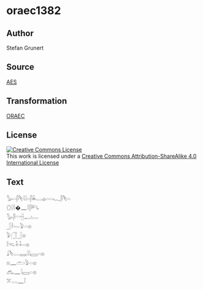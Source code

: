 # oraec1382

## Author

Stefan Grunert

## Source

[AES](https://github.com/simondschweitzer/aes)

## Transformation

[ORAEC](https://oraec.github.io/)

## License

<a rel="license" href="http://creativecommons.org/licenses/by-sa/4.0/"><img alt="Creative Commons License" style="border-width:0" src="https://i.creativecommons.org/l/by-sa/4.0/88x31.png" /></a><br />This work is licensed under a <a rel="license" href="http://creativecommons.org/licenses/by-sa/4.0/">Creative Commons Attribution-ShareAlike 4.0 International License</a>

## Text

𓅭𓏏𓋴𓌸𓇋𓇋𓏏𓋴𓇓𓂋𓐍𓏏𓏏𓆑𓋴𓌸𓏏<br>
𓂘𓍛𓎛�𓈖𓎛𓋴𓀐<br>
𓅭𓋴𓎡𓐢𓂝𓂋<br>
𓃀𓎛𓄑𓅱𓏏𓊖<br>
𓅱𓃂𓃀𓊖<br>
𓎛𓌼𓇑𓇑𓏏𓊖<br>
𓇍𓌸𓂋𓈘𓇋𓇋𓈙𓏏𓊖<br>
𓁶𓈖𓂧𓅱𓏏𓊖<br>
𓃹𓈖𓇋𓈙𓏏𓊖<br>
𓎁𓂋𓈖𓌉<br>
